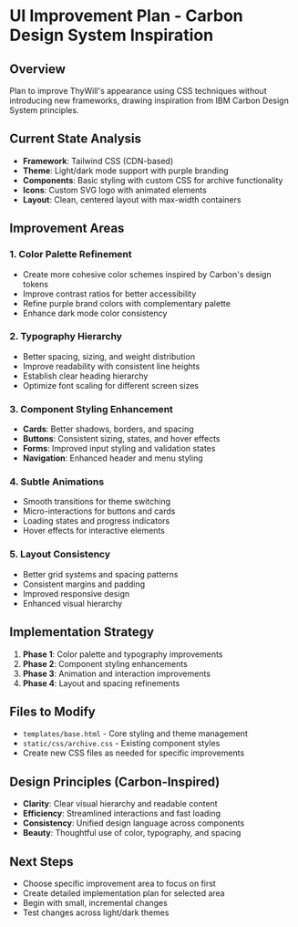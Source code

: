 # UI Improvement Plan - Carbon Design System Inspiration

## Overview
Plan to improve ThyWill's appearance using CSS techniques without introducing new frameworks, drawing inspiration from IBM Carbon Design System principles.

## Current State Analysis
- **Framework**: Tailwind CSS (CDN-based)
- **Theme**: Light/dark mode support with purple branding
- **Components**: Basic styling with custom CSS for archive functionality
- **Icons**: Custom SVG logo with animated elements
- **Layout**: Clean, centered layout with max-width containers

## Improvement Areas

### 1. Color Palette Refinement
- Create more cohesive color schemes inspired by Carbon's design tokens
- Improve contrast ratios for better accessibility
- Refine purple brand colors with complementary palette
- Enhance dark mode color consistency

### 2. Typography Hierarchy
- Better spacing, sizing, and weight distribution
- Improve readability with consistent line heights
- Establish clear heading hierarchy
- Optimize font scaling for different screen sizes

### 3. Component Styling Enhancement
- **Cards**: Better shadows, borders, and spacing
- **Buttons**: Consistent sizing, states, and hover effects
- **Forms**: Improved input styling and validation states
- **Navigation**: Enhanced header and menu styling

### 4. Subtle Animations
- Smooth transitions for theme switching
- Micro-interactions for buttons and cards
- Loading states and progress indicators
- Hover effects for interactive elements

### 5. Layout Consistency
- Better grid systems and spacing patterns
- Consistent margins and padding
- Improved responsive design
- Enhanced visual hierarchy

## Implementation Strategy
1. **Phase 1**: Color palette and typography improvements
2. **Phase 2**: Component styling enhancements
3. **Phase 3**: Animation and interaction improvements
4. **Phase 4**: Layout and spacing refinements

## Files to Modify
- `templates/base.html` - Core styling and theme management
- `static/css/archive.css` - Existing component styles
- Create new CSS files as needed for specific improvements

## Design Principles (Carbon-Inspired)
- **Clarity**: Clear visual hierarchy and readable content
- **Efficiency**: Streamlined interactions and fast loading
- **Consistency**: Unified design language across components
- **Beauty**: Thoughtful use of color, typography, and spacing

## Next Steps
- Choose specific improvement area to focus on first
- Create detailed implementation plan for selected area
- Begin with small, incremental changes
- Test changes across light/dark themes